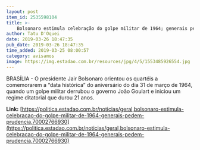 ```yaml
---
layout: post
item_id: 2535598104
title: >-
    Bolsonaro estimula celebração do golpe militar de 1964; generais pedem prudência
author: Tatu D'Oquei
date: 2019-03-26 18:47:35
pub_date: 2019-03-26 18:47:35
time_added: 2019-03-25 08:00:57
category: avisamos
image: https://img.estadao.com.br/resources/jpg/4/5/1553485926554.jpg
---
```


BRASÍLIA - O presidente Jair Bolsonaro orientou os quartéis a comemorarem a “data histórica” do aniversário do dia 31 de março de 1964, quando um golpe militar derrubou o governo João Goulart e iniciou um regime ditatorial que durou 21 anos.

**Link:** [https://politica.estadao.com.br/noticias/geral,bolsonaro-estimula-celebracao-do-golpe-militar-de-1964-generais-pedem-prudencia,70002766930](https://politica.estadao.com.br/noticias/geral,bolsonaro-estimula-celebracao-do-golpe-militar-de-1964-generais-pedem-prudencia,70002766930)

